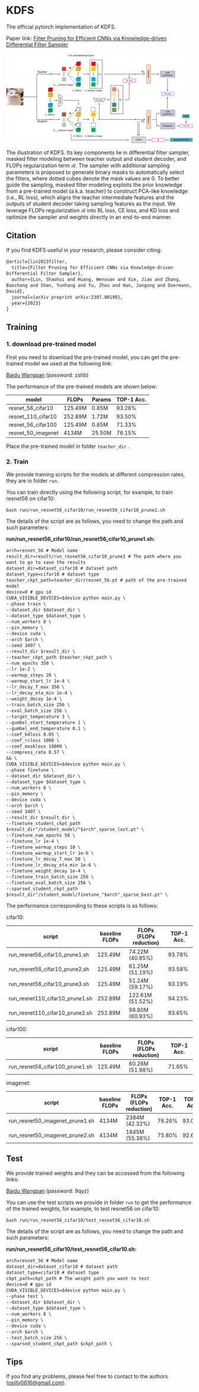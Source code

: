 # KDFS
The official pytorch implementation of KDFS.

Paper link: [Filter Pruning for Efficient CNNs via Knowledge-driven Differential Filter Sampler](https://arxiv.org/abs/2307.00198)

![KDFS](fig/KDFS.png)

The illustration of KDFS. Its key components lie in differential filter sampler, masked filter modeling between teacher output and student decoder, and FLOPs regularization term $\mathcal{R}$. The sampler with additional sampling parameters is proposed to generate binary masks to automatically select the filters, where dotted cubes denote the mask values are $0$. To better guide the sampling, masked filter modeling exploits the prior knowledge from a pre-trained model (a.k.a. teacher) to construct PCA-like knowledge (i.e., RL loss), which aligns the teacher intermediate features and the outputs of student decoder taking sampling features as the input. We leverage FLOPs regularization $\mathcal{R}$ into RL loss, CE loss, and KD loss and optimize the sampler and weights directly in an end-to-end manner.

## Citation

If you find KDFS useful in your research, please consider citing:

```
@article{lin2023filter,
  title={Filter Pruning for Efficient CNNs via Knowledge-driven Differential Filter Sampler},
  author={Lin, Shaohui and Huang, Wenxuan and Xie, Jiao and Zhang, Baochang and Shen, Yunhang and Yu, Zhou and Han, Jungong and Doermann, David},
  journal={arXiv preprint arXiv:2307.00198},
  year={2023}
}
```

## Training

### 1. download pre-trained model

First you need to download the pre-trained model, you can get the pre-trained model we used at the following link:

[Baidu Wangpan](https://pan.baidu.com/s/16b_iA3GINmnn1xHHC6InQA ) (password: zshb)

The performance of the pre-trained models are shown below:

| model              | FLOPs   | Params | TOP-1 Acc. |
| ------------------ | ------- | ------ | ---------- |
| resnet_56_cifar10  | 125.49M | 0.85M  | 93.26%     |
| resnet_110_cifar10 | 252.89M | 1.72M  | 93.50%     |
| resnet_56_cifar100 | 125.49M | 0.85M  | 71.33%     |
| resnet_50_imagenet | 4134M   | 25.50M | 76.15%     |

Place the pre-trained model in folder `teacher_dir` .

### 2. Train

We provide training scripts for the models at different compression rates, they are in folder `run`.

You can train directly using the following script, for example, to train resnet56 on cifar10:

```
bash run/run_resnet56_cifar10/run_resnet56_cifar10_prune1.sh
```

The details of the script are as follows, you need to change the path and such parameters:

**run/run_resnet56_cifar10/run_resnet56_cifar10_prune1.sh:**

```
arch=resnet_56 # Model name
result_dir=result/run_resnet56_cifar10_prune1 # The path where you want to go to save the results
dataset_dir=dataset_cifar10 # dataset path
dataset_type=cifar10 # dataset type
teacher_ckpt_path=teacher_dir/resnet_56.pt # path of the pre-trained model
device=0 # gpu id
CUDA_VISIBLE_DEVICES=$device python main.py \
--phase train \
--dataset_dir $dataset_dir \
--dataset_type $dataset_type \
--num_workers 8 \
--pin_memory \
--device cuda \
--arch $arch \
--seed 3407 \
--result_dir $result_dir \
--teacher_ckpt_path $teacher_ckpt_path \
--num_epochs 350 \
--lr 1e-2 \
--warmup_steps 20 \
--warmup_start_lr 1e-4 \
--lr_decay_T_max 350 \
--lr_decay_eta_min 1e-4 \
--weight_decay 1e-4 \
--train_batch_size 256 \
--eval_batch_size 256 \
--target_temperature 3 \
--gumbel_start_temperature 1 \
--gumbel_end_temperature 0.1 \
--coef_kdloss 0.05 \
--coef_rcloss 1000 \
--coef_maskloss 10000 \
--compress_rate 0.57 \
&& \
CUDA_VISIBLE_DEVICES=$device python main.py \
--phase finetune \
--dataset_dir $dataset_dir \
--dataset_type $dataset_type \
--num_workers 8 \
--pin_memory \
--device cuda \
--arch $arch \
--seed 3407 \
--result_dir $result_dir \
--finetune_student_ckpt_path $result_dir"/student_model/"$arch"_sparse_last.pt" \
--finetune_num_epochs 50 \
--finetune_lr 1e-4 \
--finetune_warmup_steps 10 \
--finetune_warmup_start_lr 1e-6 \
--finetune_lr_decay_T_max 50 \
--finetune_lr_decay_eta_min 1e-6 \
--finetune_weight_decay 1e-4 \
--finetune_train_batch_size 256 \
--finetune_eval_batch_size 256 \
--sparsed_student_ckpt_path $result_dir"/student_model/finetune_"$arch"_sparse_best.pt" \
```

The performance corresponding to these scripts is as follows:

cifar10:

| script                          | baseline FLOPs | FLOPs (FLOPs reduction) | TOP-1 Acc. |
| ------------------------------- | -------------- | ----------------------- | ---------- |
| run_resnet56_cifar10_prune1.sh  | 125.49M        | 74.22M (40.85%)         | 93.78%     |
| run_resnet56_cifar10_prune2.sh  | 125.49M        | 61.25M (51.19%)         | 93.58%     |
| run_resnet56_cifar10_prune3.sh  | 125.49M        | 51.24M (59.17%)         | 93.19%     |
| run_resnet110_cifar10_prune1.sh | 252.89M        | 122.61M (51.52%)        | 94.23%     |
| run_resnet110_cifar10_prune2.sh | 252.89M        | 98.80M (60.93%)         | 93.65%     |

cifar100:

| script                          | baseline FLOPs | FLOPs (FLOPs reduction) | TOP-1 Acc. |
| ------------------------------- | -------------- | ----------------------- | ---------- |
| run_resnet56_cifar100_prune1.sh | 125.49M        | 60.26M (51.98%)         | 71.65%     |

imagenet:

| script                          | baseline FLOPs | FLOPs (FLOPs reduction) | TOP-1 Acc. | TOP-5 Acc. |
| ------------------------------- | -------------- | ----------------------- | ---------- | ---------- |
| run_resnet50_imagenet_prune1.sh | 4134M          | 2384M (42.32%)          | 76.26%     | 93.07%     |
| run_resnet50_imagenet_prune2.sh | 4134M          | 1845M (55.36%)          | 75.80%     | 92.66%     |

## Test

We provide trained weights and they can be accessed from the following links:

[Baidu Wangpan](https://pan.baidu.com/s/1RmAkmejtB37MSr9N10dG1A  ) (password: 9qyz)

You can use the test scripts we provide in folder `run` to get the performance of the trained weights, for example, to test resnet56 on cifar10:

```
bash run/run_resnet56_cifar10/test_resnet56_cifar10.sh
```

The details of the script are as follows, you need to change the path and such parameters:

**run/run_resnet56_cifar10/test_resnet56_cifar10.sh:**

```
arch=resnet_56 # Model name
dataset_dir=dataset_cifar10 # dataset path
dataset_type=cifar10 # dataset type
ckpt_path=ckpt_path # The weight path you want to test
device=0 # gpu id
CUDA_VISIBLE_DEVICES=$device python main.py \
--phase test \
--dataset_dir $dataset_dir \
--dataset_type $dataset_type \
--num_workers 8 \
--pin_memory \
--device cuda \
--arch $arch \
--test_batch_size 256 \
--sparsed_student_ckpt_path $ckpt_path \
```

## Tips

If you find any problems, please feel free to contact to the authors (osilly0616@gmail.com).
